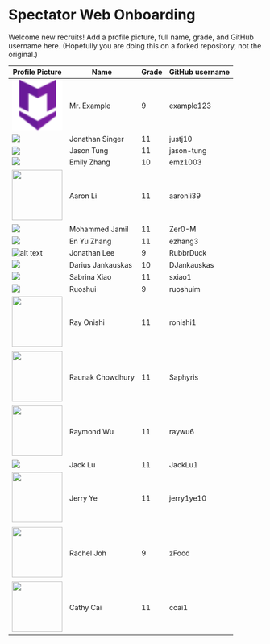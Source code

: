 # Spectator Web Onboarding
Welcome new recruits! Add a profile picture, full name, grade, and GitHub username here. (Hopefully you are doing this on a forked repository, not the original.)

Profile Picture | Name | Grade | GitHub username
---|---|---|---
| <img src="https://github.com/adam-p/markdown-here/raw/master/src/common/images/icon48.png" width=100/> | Mr. Example | 9 | example123 |
| <img src="https://avatars3.githubusercontent.com/u/30121511?s=40&v=4" width=100/> | Jonathan Singer | 11 | justj10 |
| <img src = "https://scontent.cdninstagram.com/t51.2885-15/s640x640/sh0.08/e35/20393763_269830676834181_2302481518699741184_n.jpg" align="left" width=100 >  | Jason Tung | 11 | jason-tung |
| <img src="https://scontent-lga3-1.xx.fbcdn.net/v/t31.0-8/14991415_371212189881969_1034917025304409054_o.jpg?oh=02c06175c572c6010ee0ed287229fb78&oe=5A81451F" width=100/> | Emily Zhang | 10 | emz1003 |
| <img src = "http://www.tntemple.edu/application/images/events/frisbee.jpg" width=100  height=100/> | Aaron Li | 11 | aaronli39 |
| <img src="https://img00.deviantart.net/a383/i/2011/123/d/6/meh_demons_souls_wallpaper_by_hitokiriex-d3fhfdd.jpg" width=100/> | Mohammed Jamil | 11 | Zer0-M |
| <img src="http://i63.tinypic.com/2ni8acz.png" width=100/> | En Yu Zhang | 11 | ezhang3 |
 ![alt text](https://github.com/RubbrDuck.png?size=100) | Jonathan Lee | 9 | RubbrDuck |
| <img src="https://avatars1.githubusercontent.com/u/24882287?s=400&v=4" width=100/> | Darius Jankauskas | 10 | DJankauskas |
| <img src="http://www.petsworld.in/blog/wp-content/uploads/2015/03/How-To-Make-Your-Puppy-Gain-Weight.jpg" width=100/> | Sabrina Xiao | 11 | sxiao1 |
| <img src="https://avatars2.githubusercontent.com/u/19398896?s=400&v=4" width=100/> | Ruoshui | 9 | ruoshuim |
| <img src="https://upload.wikimedia.org/wikipedia/commons/thumb/f/ff/Font_R.svg/490px-Font_R.svg.png" width=100 height =100/> | Ray Onishi | 11 | ronishi1 |
| <img src="https://avatars1.githubusercontent.com/u/22405854?s=400&u=9c8ac560023e2cf240dce82a2a8cc9b9ac6ceb93&v=4" width=100 height =100/> | Raunak Chowdhury | 11 | Saphyris |
| <img src="https://scontent-lga3-1.xx.fbcdn.net/v/t1.0-9/18953061_1367320246678851_7067646799775001159_n.jpg?oh=5b222bbc71448feacf551472b7d41c36&oe=5A543E7B" width=100 height=100/> | Raymond Wu | 11 | raywu6 |
| <img src="https://avatars2.githubusercontent.com/u/29084712?s=400&u=5e567798bfc91c4236d71f6f2dfaeed5493a7936&v=4"> | Jack Lu | 11 | JackLu1 |
| <img src="http://reface.me/wp-content/uploads/default-facebook-avatar-male.gif" width=100 height =100/> | Jerry Ye | 11 | jerry1ye10 |
| <img src="https://avatars0.githubusercontent.com/u/33106808?s=40&v=4" width=100 height =100/> | Rachel Joh | 9 | zFood |
| <img src="http://cliparts.co/cliparts/BTg/EAA/BTgEAA5T8.png" width=100 height=100/> | Cathy Cai | 11 | ccai1 |